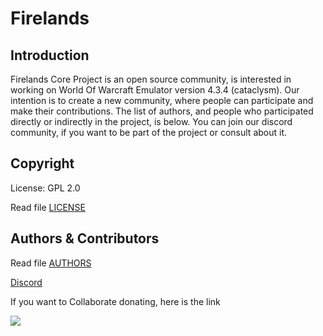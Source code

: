 # Firelands

## Introduction

Firelands Core Project is an open source community, is interested in working on World Of Warcraft Emulator version 4.3.4 (cataclysm). Our intention is to create a new community, where people can participate and make their contributions. The list of authors, and people who participated directly or indirectly in the project, is below. You can join our discord community, if you want to be part of the project or consult about it.

## Copyright

License: GPL 2.0

Read file [LICENSE](LICENSE)

## Authors &amp; Contributors

Read file [AUTHORS](AUTHORS)

[Discord](https://discord.gg/GZ5rsxumxN)

If you want to Collaborate donating, here is the link

[![](https://www.paypalobjects.com/en_US/i/btn/btn_donateCC_LG.gif)](https://www.paypal.com/cgi-bin/webscr?cmd=_s-xclick&hosted_button_id=5TTDM5NL8G8EY)
